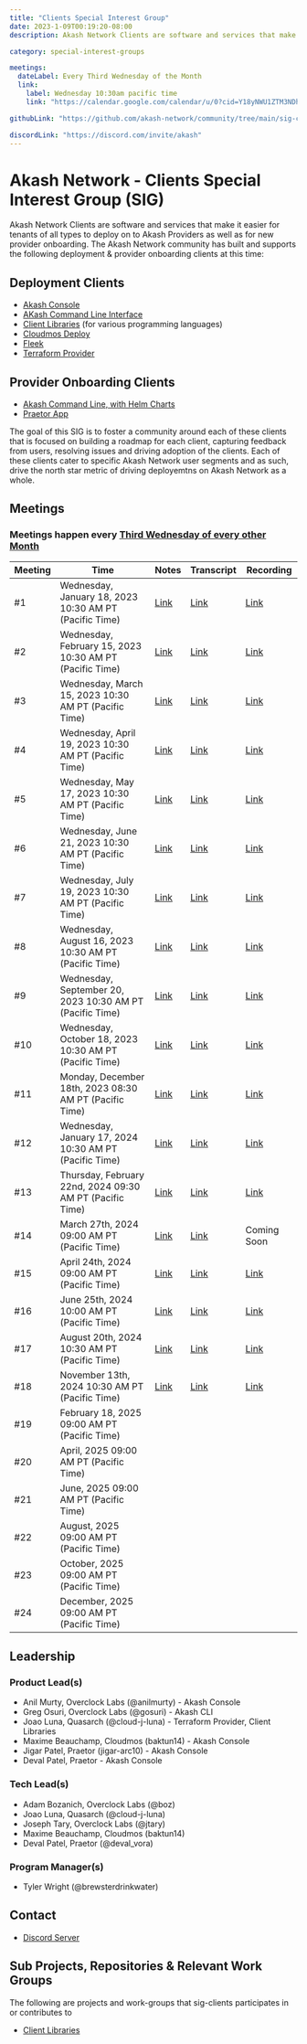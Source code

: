 ```yaml
---
title: "Clients Special Interest Group"
date: 2023-1-09T00:19:20-08:00
description: Akash Network Clients are software and services that make it easier for tenants of all types to deploy on to Akash Providers as well as for new provider onboarding. The Akash Network community has built and supports the following deployment & provider onboarding clients at this time

category: special-interest-groups

meetings:
  dateLabel: Every Third Wednesday of the Month
  link:
    label: Wednesday 10:30am pacific time
    link: "https://calendar.google.com/calendar/u/0?cid=Y18yNWU1ZTM3NDhlNGM0YWI3YTU1ZjQxZmJjNWViZWJjYzBhMDNiNDBmYjAyODc4NWYxNDE1OWJmYWViZWExMmUyQGdyb3VwLmNhbGVuZGFyLmdvb2dsZS5jb20"

githubLink: "https://github.com/akash-network/community/tree/main/sig-clients"

discordLink: "https://discord.com/invite/akash"
---
```


# Akash Network - Clients Special Interest Group (SIG)

Akash Network Clients are software and services that make it easier for tenants of all types to deploy on to Akash Providers as well as for new provider onboarding. The Akash Network community has built and supports the following deployment & provider onboarding clients at this time:

## Deployment Clients

- [Akash Console](akash-console/README.md)
- [AKash Command Line Interface](akash-cli/README.md)
- [Client Libraries](client-libraries/README.md) (for various programming languages)
- [Cloudmos Deploy](cloudmos-deploy/README.md)
- [Fleek](fleek/README.md)
- [Terraform Provider](terraform-provider/README.md)

## Provider Onboarding Clients

- [Akash Command Line, with Helm Charts](https://docs.akash.network/providers/build-a-cloud-provider)
- [Praetor App](praetor/README.md)

The goal of this SIG is to foster a community around each of these clients that is focused on building a roadmap for each client, capturing feedback from users, resolving issues and driving adoption of the clients. Each of these clients cater to specific Akash Network user segments and as such, drive the north star metric of driving deployemtns on Akash Network as a whole.

## Meetings

### Meetings happen every [Third Wednesday of every other Month](https://calendar.google.com/calendar/u/0?cid=Y18yNWU1ZTM3NDhlNGM0YWI3YTU1ZjQxZmJjNWViZWJjYzBhMDNiNDBmYjAyODc4NWYxNDE1OWJmYWViZWExMmUyQGdyb3VwLmNhbGVuZGFyLmdvb2dsZS5jb20)

| Meeting | Time                                                     | Notes                                                                                               | Transcript                                                                                                     | Recording                                                                                                                    |
| ------- | -------------------------------------------------------- | --------------------------------------------------------------------------------------------------- | -------------------------------------------------------------------------------------------------------------- | ---------------------------------------------------------------------------------------------------------------------------- |
| #1      | Wednesday, January 18, 2023 10:30 AM PT (Pacific Time)   | [Link](meetings/001-2023-01-19.md)                                                                  | [Link](meetings/001-2023-01-19.md#transcript)                                                                  | [Link](https://j62h6g4vuygradhil2eeape3a6ojy6vf2ty2orv66m5f6kprsqja.arweave.net/T7R_G5WmDRAM6F6IQDybB5yceqXU8adGvvM6XynxlBI) |
| #2      | Wednesday, February 15, 2023 10:30 AM PT (Pacific Time)  | [Link](https://github.com/akash-network/community/blob/main/sig-clients/meetings/002-2023-02-15.md) | [Link](https://github.com/akash-network/community/blob/main/sig-clients/meetings/002-2023-02-15.md#transcript) | [Link](https://xq5h5w5nnutwgjjn5bcr2asuge5yukenn3iqjf7xggqqt32sieca.arweave.net/vDp-261tJ2MlLehFHQJUMTuKKI1u0QSX9zGhCe9SQQQ) |
| #3      | Wednesday, March 15, 2023 10:30 AM PT (Pacific Time)     | [Link](https://github.com/akash-network/community/blob/main/sig-clients/meetings/003-2023-03-15.md) | [Link](https://github.com/akash-network/community/blob/main/sig-clients/meetings/003-2023-03-15.md#transcript) | [Link](https://liubv4bbk44bj6eebql4th7szqza375tjmw5jcajheyvzkiu5m5q.arweave.net/Wiga8CFXOBT4hAwXyZ_yzDIN_7NLLdSICTkxXKkU6zs) |
| #4      | Wednesday, April 19, 2023 10:30 AM PT (Pacific Time)     | [Link](https://github.com/akash-network/community/blob/main/sig-clients/meetings/004-2023-04-19.md) | [Link](https://github.com/akash-network/community/blob/main/sig-clients/meetings/004-2023-04-19.md#transcript) | [Link](https://flpgrlmt77pkodrrjhytoougl4aowcie2kxsoqy4zk4uavep7e7a.arweave.net/Kt5orZP_3qcOMUnxNzqGXwDrCQTSrydDHMq5QFSP-T4) |
| #5      | Wednesday, May 17, 2023 10:30 AM PT (Pacific Time)       | [Link](https://github.com/akash-network/community/blob/main/sig-clients/meetings/005-2023-05-17.md) | [Link](https://github.com/akash-network/community/blob/main/sig-clients/meetings/005-2023-05-17.md#transcript) | [Link](https://ec54ewcb4dlthczxdq26le66vkbfbawecwztk54vcl4taihf4woa.arweave.net/ILvCWEHg1zOLNxw15ZPeqoJQgsQVszV3lRL5MCDl5Zw) |
| #6      | Wednesday, June 21, 2023 10:30 AM PT (Pacific Time)      | [Link](https://github.com/akash-network/community/blob/main/sig-clients/meetings/006-2023-06-21.md) | [Link](https://github.com/akash-network/community/blob/main/sig-clients/meetings/006-2023-06-21.md#transcript) | [Link](https://7wma24vbcylbmj2q74v24kte6sy7ysjarnbbgozg7p4yh5gnkiaa.arweave.net/_ZgNcqEWFhYnUP8rripk9LH8SSCLQhM7Jvv5g_TNUgA) |
| #7      | Wednesday, July 19, 2023 10:30 AM PT (Pacific Time)      | [Link](https://github.com/akash-network/community/blob/main/sig-clients/meetings/007-2023-07-19.md) | [Link](https://github.com/akash-network/community/blob/main/sig-clients/meetings/007-2023-07-19.md#transcript) | [Link](https://cd6v6hartdyqkeqjzqpcdpxcum2dq6lcytnyrtzvgk7joid44xfq.arweave.net/EP1fHBGY8QUSCcweIb7iozQ4eWLE24jPNTK-lyB85cs) |
| #8      | Wednesday, August 16, 2023 10:30 AM PT (Pacific Time)    | [Link](https://github.com/akash-network/community/blob/main/sig-clients/meetings/008-2023-08-16.md) | [Link](https://github.com/akash-network/community/blob/main/sig-clients/meetings/008-2023-08-16.md#Transcript) | [Link](https://56oikxuxws6ewboifrwsgwvq2da4gzrg23sx7u5bldufgusgpc5q.arweave.net/75yFXpe0vEsFyCxtI1qw0MHDZibW5X_ToVjoU1JGeLs) |
| #9      | Wednesday, September 20, 2023 10:30 AM PT (Pacific Time) | [Link](https://github.com/akash-network/community/blob/main/sig-clients/meetings/009-2023-09-20.md) | [Link](https://github.com/akash-network/community/blob/main/sig-clients/meetings/009-2023-09-20.md#transcript) | [Link](https://hy3zv6e5mxhxnese25p5cupfitg236o6aeivmow6fxfvpnqmjr3q.arweave.net/Pjea-J1lz3aSRNdf0VHlRM2t-d4BEVY63i3LV7YMTHc) |
| #10     | Wednesday, October 18, 2023 10:30 AM PT (Pacific Time)   | [Link](https://github.com/akash-network/community/blob/main/sig-clients/meetings/010-2023-10-18.md) | [Link](https://github.com/akash-network/community/blob/main/sig-clients/meetings/010-2023-10-18.md#transcript) | [Link](https://yofgxnfxaqk4jruuwko7pyrfckw27dtg5thp6c6bv2sfvfq66jla.arweave.net/w4prtLcEFcTGlLKd9-IlEq2vjmbszv8Lwa6kWpYe8lY) |
| #11     | Monday, December 18th, 2023 08:30 AM PT (Pacific Time)   | [Link](https://github.com/akash-network/community/blob/main/sig-clients/meetings/011-2023-12-18.md) | [Link](https://github.com/akash-network/community/blob/main/sig-clients/meetings/011-2023-12-18.md#transcript) | [Link](https://msr577epylf5qgo6aexm2xbblsreurfi2pgy5ed5ssdw6ztgkxwq.arweave.net/ZKPf_I_Cy9gZ3gEuzVwhXKJKRKjTzY6QfZSHb2ZmVe0) |
| #12     | Wednesday, January 17, 2024 10:30 AM PT (Pacific Time)   | [Link](https://github.com/akash-network/community/blob/main/sig-clients/meetings/012-2024-01-17.md) | [Link](https://github.com/akash-network/community/blob/main/sig-clients/meetings/012-2024-01-17.md#transcript) | [Link](https://75iuscsrjioekyahvk6vad3taa5ikpweibvxs2rf4amjvzvj6gfa.arweave.net/_1FJClFKHEVgB6q9UA9zADqFPsRAa3lqJeAYmuap8Yo) |
| #13     | Thursday, February 22nd, 2024 09:30 AM PT (Pacific Time) | [Link](https://github.com/akash-network/community/blob/main/sig-clients/meetings/013-2024-02-22.md) | [Link](https://github.com/akash-network/community/blob/main/sig-clients/meetings/013-2024-02-22.md#transcript) | [Link](https://x5g5djwxzxixepgqsmxl6rupiipshcicdmq5bf2tjac35fjv5f6q.arweave.net/v03RptfN0XI80JMuv0aPQh8jiQIbIdCXU0gFvpU16X0) |
| #14     | March 27th, 2024 09:00 AM PT (Pacific Time)              | [Link](https://github.com/akash-network/community/blob/main/sig-clients/meetings/014-2024-03-27.md) | [Link](https://github.com/akash-network/community/blob/main/sig-clients/meetings/014-2024-03-27.md#transcript) | Coming Soon                                                                                                                  |
| #15     | April 24th, 2024 09:00 AM PT (Pacific Time)              | [Link](https://github.com/akash-network/community/blob/main/sig-clients/meetings/015-2024-04-24.md) | [Link](https://github.com/akash-network/community/blob/main/sig-clients/meetings/015-2024-04-24.md#transcript) | [Link](https://j3gehsinfdsmtozvozl7ne3dv2w255mnewbmwe3unblpiayao3ya.arweave.net/TsxDyQ0o5Mm7NXZX9pNjrq2u9Y0lgssTdGhW9AMAdvA) |
| #16     | June 25th, 2024 10:00 AM PT (Pacific Time)               | [Link](https://github.com/akash-network/community/blob/main/sig-clients/meetings/016-2024-06-25.md) | [Link](https://github.com/akash-network/community/blob/main/sig-clients/meetings/016-2024-06-25.md#transcript) | [Link](https://g4sync4igp5y56x5cxfhh45vo4elgdzmcptwja4z33gcjhzkkoqq.arweave.net/NyWGi4gz-476_RXKc_O1dwizDywT52SDmd7MJJ8qU6E) |
| #17     | August 20th, 2024 10:30 AM PT (Pacific Time)             | [Link](https://github.com/akash-network/community/blob/main/sig-clients/meetings/017-2024-08-20.md) | [Link](https://github.com/akash-network/community/blob/main/sig-clients/meetings/017-2024-08-20.md#transcript) | [Link](https://4mgemilgnadqtihidt2lpu7ocnkirkq4voj2pabf64hw5zdlqh3a.arweave.net/4wxGIWZoBwmg6Bz0t9PuE1SIqhyrk6eAJfcPbuRrgfY) |
| #18     | November 13th, 2024 10:30 AM PT (Pacific Time)           | [Link](https://github.com/akash-network/community/blob/main/sig-clients/meetings/018-2024-11-13.md) | [Link](https://github.com/akash-network/community/blob/main/sig-clients/meetings/018-2024-11-13.md#transcript) | [Link](https://blzzgvq7wf74w6qjclppk66qbckfe7xzngfnrlozgwkdguub7u5q.arweave.net/CvOTVh-xf8t6CRLe9XvQCJRSfvlpitit2TWUM1KB_Ts) |
| #19     | February 18, 2025 09:00 AM PT (Pacific Time)             |                                                                                                     |                                                                                                                |
| #20     | April, 2025 09:00 AM PT (Pacific Time)                   |                                                                                                     |                                                                                                                |
| #21     | June, 2025 09:00 AM PT (Pacific Time)                    |                                                                                                     |                                                                                                                |
| #22     | August, 2025 09:00 AM PT (Pacific Time)                  |                                                                                                     |                                                                                                                |
| #23     | October, 2025 09:00 AM PT (Pacific Time)                 |                                                                                                     |                                                                                                                |
| #24     | December, 2025 09:00 AM PT (Pacific Time)                |                                                                                                     |                                                                                                                |

## Leadership

### Product Lead(s)

- Anil Murty, Overclock Labs (@anilmurty) - Akash Console
- Greg Osuri, Overclock Labs (@gosuri) - Akash CLI
- Joao Luna, Quasarch (@cloud-j-luna) - Terraform Provider, Client Libraries
- Maxime Beauchamp, Cloudmos (baktun14) - Akash Console
- Jigar Patel, Praetor (jigar-arc10) - Akash Console
- Deval Patel, Praetor - Akash Console

### Tech Lead(s)

- Adam Bozanich, Overclock Labs (@boz)
- Joao Luna, Quasarch (@cloud-j-luna)
- Joseph Tary, Overclock Labs (@jtary)
- Maxime Beauchamp, Cloudmos (baktun14)
- Deval Patel, Praetor (@deval_vora)

### Program Manager(s)

- Tyler Wright (@brewsterdrinkwater)

## Contact

- [Discord Server](https://discord.com/channels/747885925232672829/1062751273545375774/1065035088267575367)

## Sub Projects, Repositories & Relevant Work Groups

The following are projects and work-groups that sig-clients participates in or contributes to

- [Client Libraries](../wg-client-libraries)
